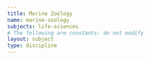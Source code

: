 ```yaml
---
title: Marine Zoology
name: marine-zoology
subjects: life-sciences
# The following are constants: do not modify
layout: subject
type: discipline
---
```

